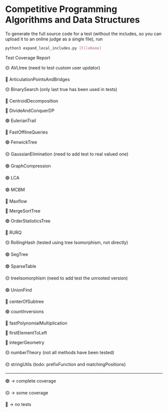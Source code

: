 # Competitive Programming Algorithms and Data Structures

To generate the full source code for a test (without the includes,
so you can upload it to an online judge as a single file), run

```sh
python3 expand_local_includes.py [FileName]
```

Test Coverage Report

🟡 AVLtree (need to test custom user updator)

🔴 ArticulationPointsAndBridges

🟡 BinarySearch (only last true has been used in tests)

🔴 CentroidDecomposition

🔴 DivideAndConquerDP

🟢 EulerianTrail

🔴 FastOfflineQueries

🟢 FenwickTree

🟡 GaussianElimination (need to add test to real valued one)

🟢 GraphCompression

🟢 LCA

🟢 MCBM

🔴 Maxflow

🔴 MergeSortTree

🟢 OrderStatisticsTree

🔴 RURQ

🟡 RollingHash (tested using tree Isomorphism, not directly)

🟢 SegTree

🟢 SparseTable

🟡 treeIsomorphism (need to add test the unrooted version)

🟢 UnionFind

🔴 centerOfSubtree

🟢 countInversions

🔴 fastPolynomialMultiplication

🔴 firstElementToLeft

🔴 integerGeometry

🟡 numberTheory (not all methods have been tested)

🟡 stringUtils (todo: prefixFunction and matchingPositions)

---

🟢 -> complete coverage

🟡 -> some coverage

🔴 -> no tests


